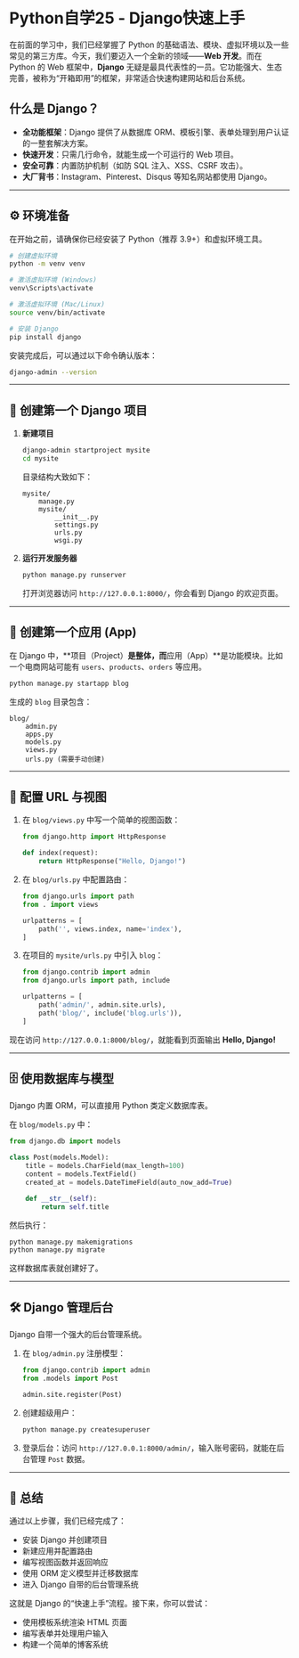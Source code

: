 # Python自学25 - Django快速上手

在前面的学习中，我们已经掌握了 Python 的基础语法、模块、虚拟环境以及一些常见的第三方库。今天，我们要迈入一个全新的领域——**Web 开发**。而在 Python 的 Web 框架中，**Django** 无疑是最具代表性的一员。它功能强大、生态完善，被称为“开箱即用”的框架，非常适合快速构建网站和后台系统。

## 什么是 Django？

- **全功能框架**：Django 提供了从数据库 ORM、模板引擎、表单处理到用户认证的一整套解决方案。
- **快速开发**：只需几行命令，就能生成一个可运行的 Web 项目。
- **安全可靠**：内置防护机制（如防 SQL 注入、XSS、CSRF 攻击）。
- **大厂背书**：Instagram、Pinterest、Disqus 等知名网站都使用 Django。

------

## ⚙️ 环境准备

在开始之前，请确保你已经安装了 Python（推荐 3.9+）和虚拟环境工具。

```bash
# 创建虚拟环境
python -m venv venv

# 激活虚拟环境 (Windows)
venv\Scripts\activate

# 激活虚拟环境 (Mac/Linux)
source venv/bin/activate

# 安装 Django
pip install django
```

安装完成后，可以通过以下命令确认版本：

```bash
django-admin --version
```

------

## 🚀 创建第一个 Django 项目

1. **新建项目**

   ```bash
   django-admin startproject mysite
   cd mysite
   ```

   目录结构大致如下：

   ```
   mysite/
       manage.py
       mysite/
           __init__.py
           settings.py
           urls.py
           wsgi.py
   ```

2. **运行开发服务器**

   ```bash
   python manage.py runserver
   ```

   打开浏览器访问 `http://127.0.0.1:8000/`，你会看到 Django 的欢迎页面。

------

## 📝 创建第一个应用 (App)

在 Django 中，**项目（Project）**是整体，而**应用（App）**是功能模块。比如一个电商网站可能有 `users`、`products`、`orders` 等应用。

```bash
python manage.py startapp blog
```

生成的 `blog` 目录包含：

```
blog/
    admin.py
    apps.py
    models.py
    views.py
    urls.py (需要手动创建)
```

------

## 🔗 配置 URL 与视图

1. 在 `blog/views.py` 中写一个简单的视图函数：

   ```python
   from django.http import HttpResponse
   
   def index(request):
       return HttpResponse("Hello, Django!")
   ```

2. 在 `blog/urls.py` 中配置路由：

   ```python
   from django.urls import path
   from . import views
   
   urlpatterns = [
       path('', views.index, name='index'),
   ]
   ```

3. 在项目的 `mysite/urls.py` 中引入 `blog`：

   ```python
   from django.contrib import admin
   from django.urls import path, include
   
   urlpatterns = [
       path('admin/', admin.site.urls),
       path('blog/', include('blog.urls')),
   ]
   ```

现在访问 `http://127.0.0.1:8000/blog/`，就能看到页面输出 **Hello, Django!**

------

## 🗄️ 使用数据库与模型

Django 内置 ORM，可以直接用 Python 类定义数据库表。

在 `blog/models.py` 中：

```python
from django.db import models

class Post(models.Model):
    title = models.CharField(max_length=100)
    content = models.TextField()
    created_at = models.DateTimeField(auto_now_add=True)

    def __str__(self):
        return self.title
```

然后执行：

```bash
python manage.py makemigrations
python manage.py migrate
```

这样数据库表就创建好了。

------

## 🛠️ Django 管理后台

Django 自带一个强大的后台管理系统。

1. 在 `blog/admin.py` 注册模型：

   ```python
   from django.contrib import admin
   from .models import Post
   
   admin.site.register(Post)
   ```

2. 创建超级用户：

   ```bash
   python manage.py createsuperuser
   ```

3. 登录后台：访问 `http://127.0.0.1:8000/admin/`，输入账号密码，就能在后台管理 `Post` 数据。

------

## 🎯 总结

通过以上步骤，我们已经完成了：

- 安装 Django 并创建项目
- 新建应用并配置路由
- 编写视图函数并返回响应
- 使用 ORM 定义模型并迁移数据库
- 进入 Django 自带的后台管理系统

这就是 Django 的“快速上手”流程。接下来，你可以尝试：

- 使用模板系统渲染 HTML 页面
- 编写表单并处理用户输入
- 构建一个简单的博客系统
